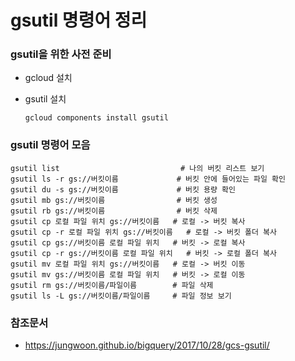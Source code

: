# gsutil 명령어 정리

### gsutil을 위한 사전 준비

- gcloud 설치

- gsutil 설치

  ```shell
  gcloud components install gsutil
  ```



### gsutil 명령어 모음

```shell
gsutil list                           # 나의 버킷 리스트 보기
gsutil ls -r gs://버킷이름             # 버킷 안에 들어있는 파일 확인
gsutil du -s gs://버킷이름             # 버킷 용량 확인
gsutil mb gs://버킷이름                # 버킷 생성
gsutil rb gs://버킷이름                # 버킷 삭제
gsutil cp 로컬 파일 위치 gs://버킷이름   # 로컬 -> 버킷 복사
gsutil cp -r 로컬 파일 위치 gs://버킷이름   # 로컬 -> 버킷 폴더 복사
gsutil cp gs://버킷이름 로컬 파일 위치   # 버킷 -> 로컬 복사
gsutil cp -r gs://버킷이름 로컬 파일 위치   # 버킷 -> 로컬 폴더 복사
gsutil mv 로컬 파일 위치 gs://버킷이름   # 로컬 -> 버킷 이동
gsutil mv gs://버킷이름 로컬 파일 위치   # 버킷 -> 로컬 이동
gsutil rm gs://버킷이름/파일이름        # 파일 삭제
gsutil ls -L gs://버킷이름/파일이름     # 파일 정보 보기
```



### 참조문서

- https://jungwoon.github.io/bigquery/2017/10/28/gcs-gsutil/